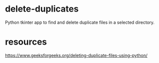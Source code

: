 # delete-duplicates
Python tkinter app to find and delete duplicate files in a selected directory.

# resources
https://www.geeksforgeeks.org/deleting-duplicate-files-using-python/
